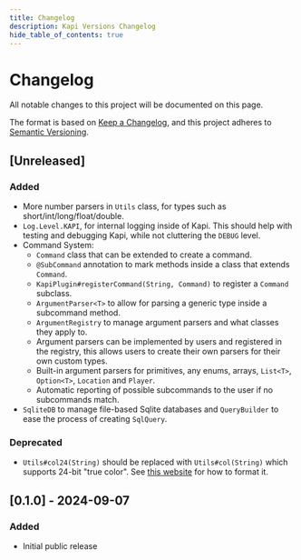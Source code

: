 ```yaml
---
title: Changelog
description: Kapi Versions Changelog
hide_table_of_contents: true
---
```


<div style={{ width: '60%', margin: '0 auto' }}>

# Changelog

All notable changes to this project will be documented on this page.

The format is based on [Keep a Changelog](https://keepachangelog.com/en/1.1.0/),
and this project adheres to [Semantic Versioning](https://semver.org/spec/v2.0.0.html).

## [Unreleased]

### Added

- More number parsers in `Utils` class, for types such as short/int/long/float/double.
- `Log.Level.KAPI`, for internal logging inside of Kapi.
  This should help with testing and debugging Kapi, while not cluttering the `DEBUG` level.
- Command System:
  - `Command` class that can be extended to create a command.
  - `@SubCommand` annotation to mark methods inside a class that extends `Command`.
  - `KapiPlugin#registerCommand(String, Command)` to register a `Command` subclass.
  - `ArgumentParser<T>` to allow for parsing a generic type inside a subcommand method.
  - `ArgumentRegistry` to manage argument parsers and what classes they apply to.
  - Argument parsers can be implemented by users and registered in the registry,
    this allows users to create their own parsers for their own custom types.
  - Built-in argument parsers for primitives, any enums, arrays, `List<T>`, `Option<T>`, `Location` and `Player`.
  - Automatic reporting of possible subcommands to the user if no subcommands match.
- `SqliteDB` to manage file-based Sqlite databases and `QueryBuilder` to ease the process of creating `SqlQuery`.

### Deprecated

- `Utils#col24(String)` should be replaced with `Utils#col(String)` which supports 24-bit "true color".
  See [this website](https://www.birdflop.com/resources/rgb) for how to format it.

## [0.1.0] - 2024-09-07

### Added

- Initial public release

</div>
